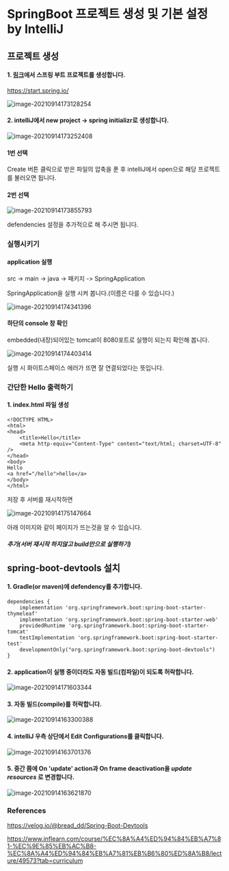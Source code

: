 # SpringBoot 프로젝트 생성 및 기본 설정 by IntelliJ

## 프로젝트 생성

#### 1. [링크](https://start.spring.io/)에서 스프링 부트 프로젝트를 생성합니다.



https://start.spring.io/

![image-20210914173128254](https://raw.githubusercontent.com/KrGil/TIL/main/Projects/springBoot/SpringBoot_createProject_intelliJ.assets/image-20210914173128254.png)

#### 2. intelliJ에서 new project -> spring initializr로 생성합니다.

![image-20210914173252408](https://raw.githubusercontent.com/KrGil/TIL/main/Projects/springBoot/SpringBoot_createProject_intelliJ.assets/image-20210914173252408.png)

#### 1번 선택

Create 버튼 클릭으로 받은 파일의 압축을 푼 후 intelliJ에서 open으로 해당 프로젝트를 불러오면 됩니다.

#### 2번 선택

![image-20210914173855793](https://raw.githubusercontent.com/KrGil/TIL/main/Projects/springBoot/SpringBoot_createProject_intelliJ.assets/image-20210914173855793.png)

defendencies 설정을 추가적으로 해 주시면 됩니다.

### 실행시키기

#### application 실행

src -> main -> java -> 패키지 -> <name>SpringApplication

SpringApplication을 실행 시켜 봅니다.(이름은 다를 수 있습니다.)

![image-20210914174341396](https://raw.githubusercontent.com/KrGil/TIL/main/Projects/springBoot/SpringBoot_createProject_intelliJ.assets/image-20210914174341396.png)



#### 하단의 console 창 확인

embedded(내장)되어있는 tomcat이 8080포트로 실행이 되는지 확인해 봅니다.

![image-20210914174403414](https://raw.githubusercontent.com/KrGil/TIL/main/Projects/springBoot/SpringBoot_createProject_intelliJ.assets/image-20210914174403414.png)

실행 시 화이트스페이스 에러가 뜨면 잘 연결되었다는 뜻입니다.



### 간단한 Hello 출력하기

#### 1. index.html 파일 생성

```
<!DOCTYPE HTML>
<html>
<head>
    <title>Hello</title>
    <meta http-equiv="Content-Type" content="text/html; charset=UTF-8" />
</head>
<body>
Hello
<a href="/hello">hello</a>
</body>
</html>
```

저장 후 서버를 재시작하면

![image-20210914175147664](https://raw.githubusercontent.com/KrGil/TIL/main/Projects/springBoot/SpringBoot_createProject_intelliJ.assets/image-20210914175147664.png)

아래 이미지와 같이 페이지가 뜨는것을 알 수 있습니다.





#### *__추가(서버 재시작 하지않고 build만으로 실행하기)__*


## spring-boot-devtools 설치

#### 1. Gradle(or maven)에 defendency를 추가합니다.

```
dependencies {
	implementation 'org.springframework.boot:spring-boot-starter-thymeleaf'
	implementation 'org.springframework.boot:spring-boot-starter-web'
	providedRuntime 'org.springframework.boot:spring-boot-starter-tomcat'
	testImplementation 'org.springframework.boot:spring-boot-starter-test'
	developmentOnly("org.springframework.boot:spring-boot-devtools")
}
```



#### 2. application이 실행 중이더라도 자동 빌드(컴파일)이 되도록 허락합니다.

![image-20210914171603344](https://raw.githubusercontent.com/KrGil/TIL/main/Projects/springBoot/SpringBoot_createProject_intelliJ.assets/image-20210914171603344.png)

#### 3. 자동 빌드(compile)를 허락합니다.

![image-20210914163300388](https://raw.githubusercontent.com/KrGil/TIL/main/Projects/springBoot/SpringBoot_createProject_intelliJ.assets/image-20210914163300388.png)

#### 4. intelliJ 우측 상단에서 Edit Configurations를 클릭합니다.

![image-20210914163701376](https://raw.githubusercontent.com/KrGil/TIL/main/Projects/springBoot/SpringBoot_createProject_intelliJ.assets/image-20210914163701376.png)

#### 5. 중간 쯤에 On 'update' action과 On frame deactivation을 *update resources* 로 변경합니다.

![image-20210914163621870](https://raw.githubusercontent.com/KrGil/TIL/main/Projects/springBoot/SpringBoot_createProject_intelliJ.assets/image-20210914163621870.png)





### References

https://velog.io/@bread_dd/Spring-Boot-Devtools

https://www.inflearn.com/course/%EC%8A%A4%ED%94%84%EB%A7%81-%EC%9E%85%EB%AC%B8-%EC%8A%A4%ED%94%84%EB%A7%81%EB%B6%80%ED%8A%B8/lecture/49573?tab=curriculum
